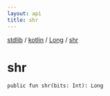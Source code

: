 ```yaml
---
layout: api
title: shr
---
```

[stdlib](../../index.md) / [kotlin](../index.md) / [Long](index.md) / [shr](shr.md)

# shr

```
public fun shr(bits: Int): Long
```
